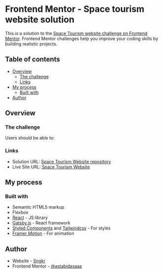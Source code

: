 # Frontend Mentor - Space tourism website solution

This is a solution to the [Space Tourism website challenge on Frontend Mentor](https://www.frontendmentor.io/challenges/space-tourism-multipage-website-gRWj1URZ3). Frontend Mentor challenges help you improve your coding skills by building realistic projects.

## Table of contents

- [Overview](#overview)
  - [The challenge](#the-challenge)
  - [Links](#links)
- [My process](#my-process)
  - [Built with](#built-with)
- [Author](#author)

## Overview

### The challenge

Users should be able to:

### Links

- Solution URL: [Space Tourism Website repository](https://github.com/astabidasaaa/space-tourism)
- Live Site URL: [Space Tourism Website](https://sngkr-space-tourism.netlify.app/)

## My process

### Built with

- Semantic HTML5 markup
- Flexbox
- [React](https://reactjs.org/) - JS library
- [Gatsby.js](https://www.gatsbyjs.com/) - React framework
- [Styled Components](https://styled-components.com/) and [Tailwindcss](https://tailwindcss.com/) - For styles
- [Framer Motion](https://www.framer.com/motion/) - For animation

## Author

- Website - [Sngkr](https://sngkr.netlify.app/)
- Frontend Mentor - [@astabidasaaa](https://www.frontendmentor.io/profile/astabidasaaa)
